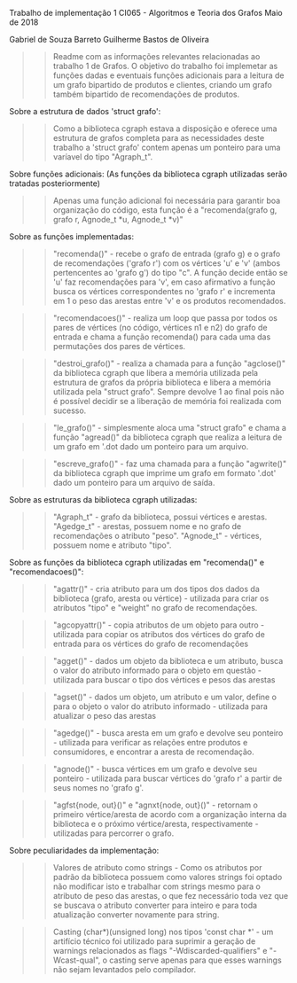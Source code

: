 Trabalho de implementação 1
CI065 - Algoritmos e Teoria dos Grafos
Maio de 2018

Gabriel de Souza Barreto
Guilherme Bastos de Oliveira

>> Readme com as informações relevantes relacionadas ao trabalho 1 de Grafos. O objetivo do trabalho foi implemetar as funções dadas e eventuais funções adicionais para a leitura de um grafo bipartido de produtos e clientes, criando um grafo também bipartido de recomendações de produtos.

Sobre a estrutura de dados 'struct grafo':
>> Como a biblioteca cgraph estava a disposição e oferece uma estrutura de grafos completa para as necessidades deste trabalho a 'struct grafo' contem apenas um ponteiro para uma varíavel do tipo "Agraph_t".

Sobre funções adicionais:
(As funções da biblioteca cgraph utilizadas serão tratadas posteriormente)
>> Apenas uma função adicional foi necessária para garantir boa organização do código, esta função é a "recomenda(grafo g, grafo r, Agnode_t *u, Agnode_t *v)"

Sobre as funções implementadas:
>> "recomenda()" - recebe o grafo de entrada (grafo g) e o grafo de recomendações ('grafo r') com os vértices 'u' e 'v' (ambos pertencentes ao 'grafo g') do tipo "c". A função decide então se 'u' faz recomendações para 'v', em caso afirmativo a função busca os vértices correspondentes no 'grafo r' e incrementa em 1 o peso das arestas entre 'v' e os produtos recomendados.

>> "recomendacoes()" - realiza um loop que passa por todos os pares de vértices (no código, vértices n1 e n2) do grafo de entrada e chama a função recomenda() para cada uma das permutações dos pares de vértices.

>> "destroi_grafo()" - realiza a chamada para a função "agclose()" da biblioteca cgraph que libera a memória utilizada pela estrutura de grafos da própria biblioteca e libera a memória utilizada pela "struct grafo". Sempre devolve 1 ao final pois não é possível decidir se a liberação de memória foi realizada com sucesso.

>> "le_grafo()" - simplesmente aloca uma "struct grafo" e chama a função "agread()" da biblioteca cgraph que realiza a leitura de um grafo em '.dot dado um ponteiro para um arquivo.

>> "escreve_grafo()" - faz uma chamada para a função "agwrite()" da biblioteca cgraph que imprime um grafo em formato '.dot' dado um ponteiro para um arquivo de saída.


Sobre as estruturas da biblioteca cgraph utilizadas:
>> "Agraph_t" - grafo da biblioteca, possui vértices e arestas.
>> "Agedge_t" - arestas, possuem nome e no grafo de recomendações o atributo "peso".
>> "Agnode_t" - vértices, possuem nome e atributo "tipo".

Sobre as funções da biblioteca cgraph utilizadas em "recomenda()" e "recomendacoes()":
>> "agattr()" - cria atributo para um  dos tipos dos dados da biblioteca (grafo, aresta ou vértice) - utilizada para criar os atributos "tipo" e "weight" no grafo de recomendações.

>> "agcopyattr()" - copia atributos de um objeto para outro - utilizada para copiar os atributos dos vértices do grafo de entrada para os vértices do grafo de recomendações

>> "agget()" - dados um objeto da biblioteca e um atributo, busca o valor do atributo informado para o objeto em questão - utilizada para buscar o tipo dos vértices e pesos das arestas

>> "agset()" - dados um objeto, um atributo e um valor, define o para o objeto o valor do atributo informado - utilizada para atualizar o peso das arestas

>> "agedge()" - busca aresta em um grafo e devolve seu ponteiro - utilizada para verificar as relações entre produtos e consumidores, e encontrar a aresta de recomendação.

>> "agnode()" - busca vértices em um grafo e devolve seu ponteiro - utilizada para buscar vértices do 'grafo r' a partir de seus nomes no 'grafo g'.

>> "agfst{node, out}()" e "agnxt{node, out}()" - retornam o primeiro vértice/aresta de acordo com a organização interna da biblioteca e o próximo vértice/aresta, respectivamente - utilizadas para percorrer o grafo.

Sobre peculiaridades da implementação:
>> Valores de atributo como strings - Como os atributos por padrão da biblioteca possuem como valores strings foi optado não modificar isto e trabalhar com strings mesmo para o atributo de peso das arestas, o que fez necessário toda vez que se buscava o atributo converter para inteiro e para toda atualização converter novamente para string.

>> Casting (char*)(unsigned long) nos tipos 'const char *' - um artifício técnico foi utilizado para suprimir a geração de warnings relacionados as flags "-Wdiscarded-qualifiers" e "-Wcast-qual", o casting serve apenas para que esses warnings não sejam levantados pelo compilador.
